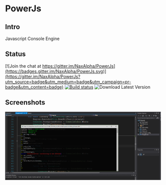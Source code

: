 # PowerJs

## Intro
Javascript Console Engine

## Status
[![Join the chat at https://gitter.im/NaxAlpha/PowerJs](https://badges.gitter.im/NaxAlpha/PowerJs.svg)](https://gitter.im/NaxAlpha/PowerJs?utm_source=badge&utm_medium=badge&utm_campaign=pr-badge&utm_content=badge)
[![Build status](https://ci.appveyor.com/api/projects/status/4efpbmy1j6sj1264?svg=true)](https://ci.appveyor.com/project/NaxAlpha/powerjs)
![Download Latest Version](https://img.shields.io/badge/release-1.0.12-orange.svg?style=flat)

## Screenshots

![screenshot](https://raw.githubusercontent.com/NaxAlpha/PowerJs/master/PowerJs/shot.PNG)
